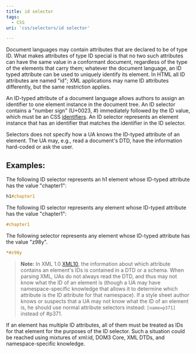 ```yaml
---
title: id selector
tags:
  - CSS
uri: 'css/selectors/id selector'

---
```

Document languages may contain attributes that are declared to be of type ID. What makes attributes of type ID special is that no two such attributes can have the same value in a conformant document, regardless of the type of the elements that carry them; whatever the document language, an ID typed attribute can be used to uniquely identify its element. In HTML all ID attributes are named "id"; XML applications may name ID attributes differently, but the same restriction applies.

An ID-typed attribute of a document language allows authors to assign an identifier to one element instance in the document tree. An ID selector contains a "number sign" (U+0023, \#) immediately followed by the ID value, which must be an CSS [identifiers](http://www.w3.org/TR/CSS21/syndata.html#value-def-identifier). An ID selector represents an element instance that has an identifier that matches the identifier in the ID selector.

Selectors does not specify how a UA knows the ID-typed attribute of an element. The UA may, e.g., read a document's DTD, have the information hard-coded or ask the user.

## <span>Examples:</span>

The following ID selector represents an h1 element whose ID-typed attribute has the value "chapter1":

``` css
h1#chapter1
```

 The following ID selector represents any element whose ID-typed attribute has the value "chapter1":

``` css
#chapter1
```

 The following selector represents any element whose ID-typed attribute has the value "z98y".

``` css
*#z98y
```

> **Note:** In XML 1.0 [XML10](http://www.w3.org/TR/2011/REC-css3-selectors-20110929/#XML10), the information about which attribute contains an element's IDs is contained in a DTD or a schema. When parsing XML, UAs do not always read the DTD, and thus may not know what the ID of an element is (though a UA may have namespace-specific knowledge that allows it to determine which attribute is the ID attribute for that namespace). If a style sheet author knows or suspects that a UA may not know what the ID of an element is, he should use normal attribute selectors instead: `[name=p371]` instead of \#p371.

If an element has multiple ID attributes, all of them must be treated as IDs for that element for the purposes of the ID selector. Such a situation could be reached using mixtures of xml:id, DOM3 Core, XML DTDs, and namespace-specific knowledge.